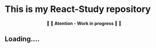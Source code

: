 # This is my React-Study repository

<h4 align="center"> 
	🚧 🚨  Atention - Work in progress 🚨 🚧 
</h4>

## Loading....
